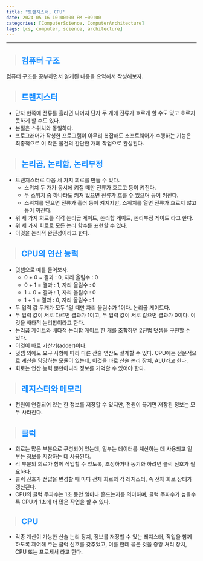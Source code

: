 ```yaml
---
title: "트랜지스터, CPU"
date: 2024-05-16 10:00:00 PM +09:00
categories: [ComputerScience, ComputerArchitecture]
tags: [cs, computer, science, architecture]
---
```

***

>## <span style='color:#1E90FF'>컴퓨터 구조</span>
컴퓨터 구조를 공부하면서 알게된 내용을 요약해서 작성해보자. <br>

>## <span style='color:#1E90FF'>트랜지스터</span>
- 단자 한쪽에 전류를 흘리면 나머지 단자 두 개에 전류가 흐르게 할 수도 있고 흐르지 못하게 할 수도 있다. <br>
- 본질은 스위치와 동일하다. <br>
- 프로그래머가 작성한 프로그램이 아무리 복잡해도 소프트웨어가 수행하는 기능은 최종적으로 이 작은 물건의 간단한 개폐 작업으로 완성된다. <br>

>## <span style='color:#1E90FF'>논리곱, 논리합, 논리부정</span>
- 트랜지스터로 다음 세 가지 회로를 만들 수 있다.
    - 스위치 두 개가 동시에 켜질 때만 전류가 흐르고 등이 켜진다.
    - 두 스위치 중 하나라도 켜져 있으면 전류가 흐를 수 있으며 등이 켜진다.
    - 스위치를 닫으면 전류가 흘러 등이 켜지지만, 스위치를 열면 전류가 흐르지 않고 등이 꺼진다.
- 위 세 가지 회로를 각각 논리곱 게이트, 논리합 게이트, 논리부정 게이트 라고 한다. <br>
- 위 세 가지 회로로 모든 논리 함수를 표현할 수 있다. <br>
- 이것을 논리적 완전성이라고 한다. <br>

>## <span style='color:#1E90FF'>CPU의 연산 능력</span>
- 덧셈으로 예를 들어보자.
    - 0 + 0 = 결과 : 0, 자리 올림수 : 0
    - 0 + 1 = 결과 : 1, 자리 올림수 : 0
    - 1 + 0 = 결과 : 1, 자리 올림수 : 0
    - 1 + 1 = 결과 : 0, 자리 올림수 : 1
- 두 입력 값 두개가 모두 1일 때만 자리 올림수가 1이다. 논리곱 게이트다. <br>
- 두 입력 값이 서로 다르면 결과가 1이고, 두 입력 값이 서로 같으면 결과가 0이다. 이것을 배타적 논리합이라고 한다.
- 논리곱 게이트와 배타적 논리합 게이트 한 개를 조합하면 2진법 덧셈을 구현할 수 있다. <br>
- 이것이 바로 가산기(adder)이다. <br>
- 덧셈 외에도 요구 사항에 따라 다른 산술 연산도 설계할 수 있다. CPU에는 전문적으로 계산을 담당하는 모듈이 있는데, 이것을 바로 산술 논리 장치, ALU라고 한다. <br>
- 회로는 연산 능력 뿐만아니라 정보를 기억할 수 있어야 한다. <br>

>## <span style='color:#1E90FF'>레지스터와 메모리</span>
- 전원이 연결되어 있는 한 정보를 저장할 수 있지만, 전원이 끊기면 저장된 정보는 모두 사라진다. <br>

>## <span style='color:#1E90FF'>클럭</span>
- 회로는 많은 부분으로 구성되어 있는데, 일부는 데이터를 계산하는 데 사용되고 일부는 정보를 저장하는 데 사용된다. <br>
- 각 부분의 회로가 함께 작업할 수 있도록, 조정하거나 동기화 하려면 클럭 신호가 필요하다. <br>
- 클럭 신호가 전압을 변경할 때 마다 전체 회로의 각 레지스터, 즉 전체 회로 상태가 갱신된다. <br>
- CPU의 클럭 주파수는 1초 동안 얼마나 흔드는지를 의미하며, 클럭 주파수가 높을수록 CPU가 1초에 더 많은 작업을 할 수 있다. <br>

>## <span style='color:#1E90FF'>CPU</span>
- 각종 계산이 가능한 산술 논리 장치, 정보를 저장할 수 있는 레지스터, 작업을 함께하도록 제어해 주는 클럭 신호를 갖추었고, 이를 한데 묶은 것을 중앙 처리 장치, CPU 또는 프로세서 라고 한다. <br>